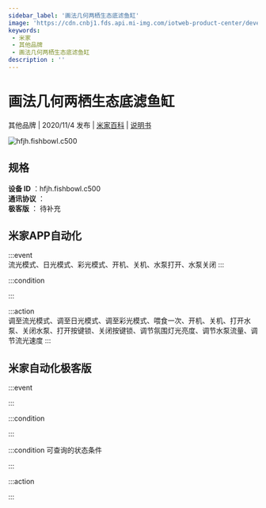 ```yaml
---
sidebar_label: '画法几何两栖生态底滤鱼缸'
image: 'https://cdn.cnbj1.fds.api.mi-img.com/iotweb-product-center/developer_1598596730175lDWUnKYJ.png?GalaxyAccessKeyId=AKVGLQWBOVIRQ3XLEW&Expires=9223372036854775807&Signature=GzrQDh8oZHRZSyOz+gkczpYrG0U='
keywords: 
 - 米家
 - 其他品牌
 - 画法几何两栖生态底滤鱼缸
description : ''
---
```

# 画法几何两栖生态底滤鱼缸

其他品牌 | 2020/11/4 发布 | [米家百科](https://home.mi.com/webapp/content/baike/product/index.html?model=hfjh.fishbowl.c500) | [说明书](https://home.mi.com/views/introduction.html?model=hfjh.fishbowl.c500&region=cn)

![hfjh.fishbowl.c500](https://cdn.cnbj1.fds.api.mi-img.com/iotweb-product-center/developer_1598596730175lDWUnKYJ.png?GalaxyAccessKeyId=AKVGLQWBOVIRQ3XLEW&Expires=9223372036854775807&Signature=GzrQDh8oZHRZSyOz+gkczpYrG0U=)

## 规格  
> 
**设备 ID** ：hfjh.fishbowl.c500  
**通讯协议** ：  
**极客版**  ： 待补充 


## 米家APP自动化  

:::event  
流光模式、日光模式、彩光模式、开机、关机、水泵打开、水泵关闭
:::

:::condition  

:::

:::action   
调至流光模式、调至日光模式、调至彩光模式、喂食一次、开机、关机、打开水泵、关闭水泵、打开按键锁、关闭按键锁、调节氛围灯光亮度、调节水泵流量、调节流光速度
:::

## 米家自动化极客版  

:::event  

:::

:::condition  

:::

:::condition 可查询的状态条件  

:::

:::action  

:::

        
